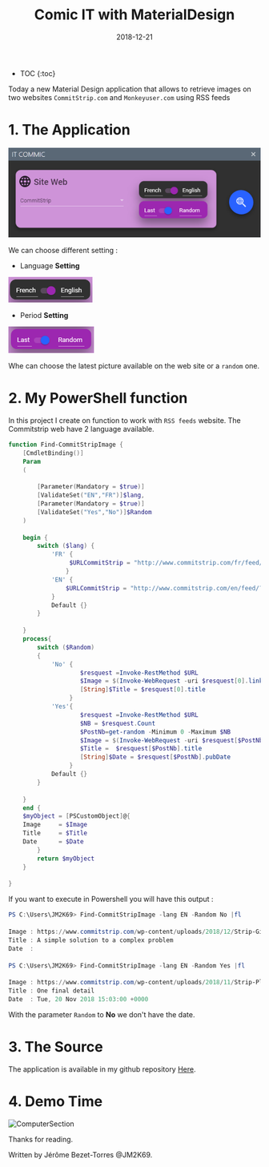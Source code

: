 ﻿---
layout: post
title: "Comic IT with MaterialDesign"
date: 2018-12-21
tags: [PowerShell,XAML,WPF]
---

* TOC
{:toc}


Today a new Material Design application that allows to retrieve images on two websites `CommitStrip.com` and `Monkeyuser.com` using RSS feeds

# 1. The Application

![ComputerSection](/img/ComicIT1.PNG)

We can choose different setting :

* Language **Setting**

![ComputerSection](/img/ComicIT2.PNG)

* Period **Setting**

![ComputerSection](/img/ComicIT3.PNG)

Whe can choose the latest picture available on the web site or a `random` one.

# 2. My PowerShell function

In this project I create on function to work with `RSS feeds` website. The Commitstrip web have 2 language available.

```powershell
function Find-CommitStripImage {
    [CmdletBinding()]
    Param
    (
              
        [Parameter(Mandatory = $true)]
        [ValidateSet("EN","FR")]$lang,
        [Parameter(Mandatory = $true)]
        [ValidateSet("Yes","No")]$Random
    )

    begin {
        switch ($lang) {
            'FR' {       
                 $URLCommitStrip = "http://www.commitstrip.com/fr/feed/?"
                }
            'EN' {
                $URLCommitStrip = "http://www.commitstrip.com/en/feed/?"
            }
            Default {}
        }
        
    }
    process{
        switch ($Random)
        {
            'No' {        
                    $resquest =Invoke-RestMethod $URL
                    $Image = $(Invoke-WebRequest -uri $resquest[0].link).Images.src | where {$_ -like "https://***"}
                    [String]$Title = $resquest[0].title
                 }
            'Yes'{
                    $resquest =Invoke-RestMethod $URL
                    $NB = $resquest.Count
                    $PostNb=get-random -Minimum 0 -Maximum $NB
                    $Image = $(Invoke-WebRequest -uri $resquest[$PostNb].link).Images.src | where {$_ -like "https://***"}
                    $Title =  $resquest[$PostNb].title
                    [String]$Date = $resquest[$PostNb].pubDate
                 }
            Default {}
        }

    }
    end {
    $myObject = [PSCustomObject]@{
    Image     = $Image
    Title     = $Title
    Date      = $Date
        }
        return $myObject
    }
    
}

```
If you want to execute in Powershell you will have this output :

```powershell
PS C:\Users\JM2K69> Find-CommitStripImage -lang EN -Random No |fl

Image : https://www.commitstrip.com/wp-content/uploads/2018/12/Strip-Gilets-jaunes-ordinateur-pour-les-nouveaux-650-finalenglishV2.jpg
Title : A simple solution to a complex problem
Date  :

PS C:\Users\JM2K69> Find-CommitStripImage -lang EN -Random Yes |fl

Image : https://www.commitstrip.com/wp-content/uploads/2018/11/Strip-Plus-qua-coder-la-feature-650-finalenglish.jpg
Title : One final detail
Date  : Tue, 20 Nov 2018 15:03:00 +0000
```

With the parameter `Random` to **No** we don't have the date.

# 3. The Source

The application is available in my github repository [Here](https://github.com/JM2K69/ComictIT).

# 4. Demo Time

![ComputerSection](/img/commicit.gif)

Thanks for reading.

Written by Jérôme Bezet-Torres @JM2K69.
